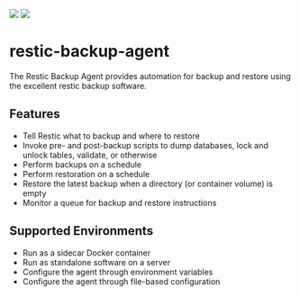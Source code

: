 <img src="https://img.shields.io/docker/automated/wheatstalk/restic-backup-agent.svg" /> <img src="https://img.shields.io/docker/build/wheatstalk/restic-backup-agent.svg" />

# restic-backup-agent
The Restic Backup Agent provides automation for backup and restore using the excellent restic backup software.

## Features
* Tell Restic what to backup and where to restore
* Invoke pre- and post-backup scripts to dump databases, lock and unlock tables, validate, or otherwise
* Perform backups on a schedule
* Perform restoration on a schedule
* Restore the latest backup when a directory (or container volume) is empty
* Monitor a queue for backup and restore instructions

## Supported Environments
* Run as a sidecar Docker container
* Run as standalone software on a server
* Configure the agent through environment variables
* Configure the agent through file-based configuration
